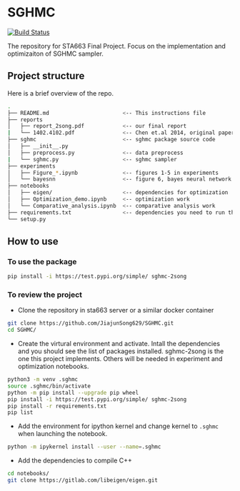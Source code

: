 # SGHMC

[![Build Status](https://travis-ci.org/JiajunSong629/SGHMC.svg?branch=master)](https://travis-ci.org/JiajunSong629/SGHMC)

The repository for STA663 Final Project. Focus on the implementation and optimizaiton of SGHMC sampler.

## Project structure

Here is a brief overview of the repo.

```bash
.
├── README.md                       <-- This instructions file
├── reports
│   ├── report_2song.pdf            <-- our final report
|   └── 1402.4102.pdf               <-- Chen et.al 2014, original paper
├── sghmc                           <-- sghmc package source code
│   ├── __init__.py    
│   ├── preprocess.py               <-- data preprocess
|   └── sghmc.py                    <-- sghmc sampler
├── experiments    
│   ├── Figure_*.ipynb              <-- figures 1-5 in experiments
│   └── bayesnn                     <-- figure 6, bayes neural network
├── notebooks    
│   ├── eigen/                      <-- dependencies for optimization
│   ├── Optimization_demo.ipynb     <-- optimization work
│   └── Comparative_analysis.ipynb  <-- comparative analysis work
├── requirements.txt                <-- dependencies you need to run the example
└── setup.py             
```


## How to use

### To use the package

```bash
pip install -i https://test.pypi.org/simple/ sghmc-2song
```

### To review the project

- Clone the repository in sta663 server or a similar docker container

```bash
git clone https://github.com/JiajunSong629/SGHMC.git
cd SGHMC/
```

- Create the virtural environment and activate. Intall the dependencies and you should see the list of packages installed. sghmc-2song is the one this project implements. Others will be needed in experiment and optimization notebooks.

```bash
python3 -m venv .sghmc
source .sghmc/bin/activate
python -m pip install --upgrade pip wheel
pip install -i https://test.pypi.org/simple/ sghmc-2song
pip install -r requirements.txt
pip list
```

- Add the environment for ipython kernel and change kernel to `.sghmc` when launching the notebook.

```bash
python -m ipykernel install --user --name=.sghmc
```

- Add the dependencies to compile C++

```bash
cd notebooks/
git clone https://gitlab.com/libeigen/eigen.git
```